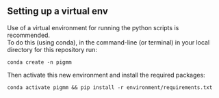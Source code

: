 ## Setting up a virtual env 
Use of a virtual environment for running the python scripts is recommended.   
To do this (using conda), in the command-line (or terminal) in your local directory for this repository run: 
```
conda create -n pigmm
```

Then activate this new environment and install the required packages:  
```
conda activate pigmm && pip install -r environment/requirements.txt
```
